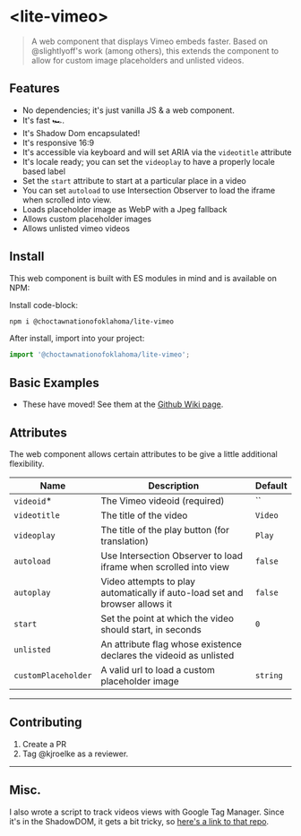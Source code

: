 # \<lite-vimeo\>

> A web component that displays Vimeo embeds faster. Based on @slightlyoff's work (among others), this extends the component to allow for custom image placeholders and unlisted videos.

## Features

-   No dependencies; it's just vanilla JS & a web component.
-   It's fast 🏎️.
-   It's Shadow Dom encapsulated!
-   It's responsive 16:9
-   It's accessible via keyboard and will set ARIA via the `videotitle` attribute
-   It's locale ready; you can set the `videoplay` to have a properly locale based label
-   Set the `start` attribute to start at a particular place in a video
-   You can set `autoload` to use Intersection Observer to load the iframe when scrolled into view.
-   Loads placeholder image as WebP with a Jpeg fallback
-   Allows custom placeholder images
-   Allows unlisted vimeo videos

## Install

This web component is built with ES modules in mind and is
available on NPM:

Install code-block:

```sh
npm i @choctawnationofoklahoma/lite-vimeo
```

After install, import into your project:

```js
import '@choctawnationofoklahoma/lite-vimeo';
```

## Basic Examples

-   These have moved! See them at the [Github Wiki page](https://github.com/choctaw-nation/lite-vimeo/wiki/Basic-Examples).

## Attributes

The web component allows certain attributes to be give a little additional
flexibility.

| Name                | Description                                                                 | Default  |
| ------------------- | --------------------------------------------------------------------------- | -------- |
| `videoid`\*         | The Vimeo videoid (required)                                                | ``       |
| `videotitle`        | The title of the video                                                      | `Video`  |
| `videoplay`         | The title of the play button (for translation)                              | `Play`   |
| `autoload`          | Use Intersection Observer to load iframe when scrolled into view            | `false`  |
| `autoplay`          | Video attempts to play automatically if auto-load set and browser allows it | `false`  |
| `start`             | Set the point at which the video should start, in seconds                   | `0`      |
| `unlisted`          | An attribute flag whose existence declares the videoid as unlisted          |          |
| `customPlaceholder` | A valid url to load a custom placeholder image                              | `string` |

---

## Contributing

1. Create a PR
2. Tag @kjroelke as a reviewer.

---

## Misc.

I also wrote a script to track videos views with Google Tag Manager. Since it's in the ShadowDOM, it gets a bit tricky, so [here's a link to that repo](https://github.com/choctaw-nation/gtm-lite-vimeo).

